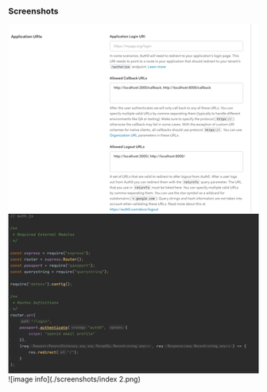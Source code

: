 

### Screenshots


![image info](./screenshots/app.png)
![image info](./screenshots/auth.png)
![image info](./screenshots/index 2.png)


